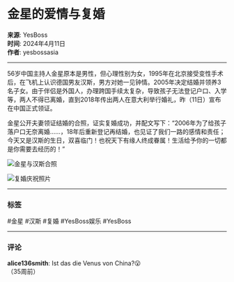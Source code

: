 # 金星的爱情与复婚

**来源**: YesBoss  
**时间**: 2024年4月11日  
**作者**: yesbossasia

---

56岁中国主持人金星原本是男性，但心理性别为女，1995年在北京接受变性手术后，在飞机上认识德国男友汉斯，男方对她一见钟情。2005年决定结婚并领养3名子女。由于伴侣是外国人，办理跨国手续太复杂，导致孩子无法登记户口、入学等，两人不得已离婚，直到2018年传出两人在意大利举行婚礼，昨（11日）宣布在中国正式领证。

金星公开夫妻领证结婚的合照，证实复婚成功，并配文写下：“2006年为了给孩子落户口无奈离婚……，18年后重新登记再结婚，也见证了我们一路的感情和责任；今天又是汉斯的生日，双喜临门！也祝天下有缘人终成眷属！生活给予你的一切都是你需要去经历的！”

![金星与汉斯合照](https://scontent-sjc3-1.cdninstagram.com/v/t39.30808-6/434491478_975017777531205_4211692598781594287_n.jpg?stp=dst-jpg_e15_fr_s1080x1080_tt6&_nc_ht=scontent-sjc3-1.cdninstagram.com&_nc_cat=109&_nc_oc=Q6cZ2AHDTUYq1q4HCU5URo7x0uvJ9xAVi54sn-b8qRv9J8l5mECSFS7S_lL-92S0JfOCYxc&_nc_ohc=HVM400hT7O8Q7kNvgHlBN1T&_nc_gid=98bb116986da4107bfb16dac11b01dfb&edm=ANTKIIoAAAAA&ccb=7-5&oh=00_AYBpr9zAqv59OQaSdsyj5zC1g25xCO1A0C2AfJSJvI9hFg&oe=67ADFD4C&_nc_sid=d885a2)

![复婚庆祝照片](https://scontent-sjc3-1.cdninstagram.com/v/t39.30808-6/434408588_975017770864539_434030832740697704_n.jpg?stp=dst-jpg_e15_fr_s1080x1080_tt6&_nc_ht=scontent-sjc3-1.cdninstagram.com&_nc_cat=103&_nc_oc=Q6cZ2AHDTUYq1q4HCU5URo7x0uvJ9xAVi54sn-b8qRv9J8l5mECSFS7S_lL-92S0JfOCYxc&_nc_ohc=xvR2uV1Lsw8Q7kNvgEVS9nw&_nc_gid=98bb116986da4107bfb16dac11b01dfb&edm=ANTKIIoAAAAA&ccb=7-5&oh=00_AYBsJfLCNeQvF37jUNc-O3cA_hwWEWBSRyFp1oKBj52neQ&oe=67AE02CE&_nc_sid=d885a2)

---

### 标签
#金星 #汉斯 #复婚 #YesBoss娱乐 #YesBoss

---

### 评论
**alice136smith**: Ist das die Venus von China?😮  
（35周前）